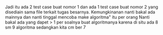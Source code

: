 Jadi itu ada 2 test case buat nomor 1 dan ada 1 test case buat nomor 2 yang disediain sama file terkait tugas besarnya. 
Kemungkinanan nanti bakal ada mainnya dan nanti tinggal mencoba make algoritma" itu per orang
Nanti bakal ada yang dapet > 1 per soalnya buat algoritmanya karena di situ ada 8 sm 9 algoritma sedangkan kita cm ber 7
